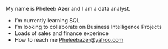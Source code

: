 My name is Pheleeb Azer and I am a data analyst.
- I’m currently learning SQL
- I’m looking to collaborate on Business Intelligence Projects
- Loads of sales and finance experince 
- How to reach me Pheleebazer@yahoo.com

<!---
PheleebAzer/PheleebAzer is a ✨ special ✨ repository because its `README.md` (this file) appears on your GitHub profile.
You can click the Preview link to take a look at your changes.
--->
